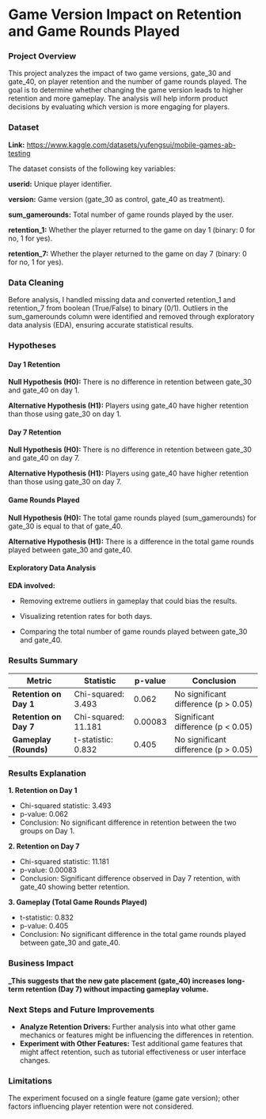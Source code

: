 # Game Version Impact on Retention and Game Rounds Played

### Project Overview

This project analyzes the impact of two game versions, gate_30 and gate_40, on player retention and the number of game rounds played. The goal is to determine whether changing the game version leads to higher retention and more gameplay. The analysis will help inform product decisions by evaluating which version is more engaging for players.

### Dataset

**Link:** https://www.kaggle.com/datasets/yufengsui/mobile-games-ab-testing

The dataset consists of the following key variables:

**userid:** Unique player identifier.

**version:** Game version (gate_30 as control, gate_40 as treatment).

**sum_gamerounds:** Total number of game rounds played by the user.

**retention_1:** Whether the player returned to the game on day 1 (binary: 0 for no, 1 for yes).

**retention_7:** Whether the player returned to the game on day 7 (binary: 0 for no, 1 for yes).

### Data Cleaning

Before analysis, I handled missing data and converted retention_1 and retention_7 from boolean (True/False) to binary (0/1). Outliers in the sum_gamerounds column were identified and removed through exploratory data analysis (EDA), ensuring accurate statistical results.

### Hypotheses

#### **Day 1 Retention**

**Null Hypothesis (H0):** There is no difference in retention between gate_30 and gate_40 on day 1.

**Alternative Hypothesis (H1):** Players using gate_40 have higher retention than those using gate_30 on day 1.

#### **Day 7 Retention**

**Null Hypothesis (H0):** There is no difference in retention between gate_30 and gate_40 on day 7.

**Alternative Hypothesis (H1):** Players using gate_40 have higher retention than those using gate_30 on day 7.

#### **Game Rounds Played**

**Null Hypothesis (H0):** The total game rounds played (sum_gamerounds) for gate_30 is equal to that of gate_40.

**Alternative Hypothesis (H1):** There is a difference in the total game rounds played between gate_30 and gate_40.

#### Exploratory Data Analysis

**EDA involved:**

- Removing extreme outliers in gameplay that could bias the results.
  
- Visualizing retention rates for both days.

- Comparing the total number of game rounds played between gate_30 and gate_40.


###  Results Summary

| **Metric**              | **Statistic**       | **p-value**      | **Conclusion**                             |
|-------------------------|---------------------|------------------|--------------------------------------------|
| **Retention on Day 1**  | Chi-squared: 3.493  | 0.062            | No significant difference (p > 0.05)       |
| **Retention on Day 7**  | Chi-squared: 11.181 | 0.00083          | Significant difference (p < 0.05)          |
| **Gameplay (Rounds)**   | t-statistic: 0.832  | 0.405            | No significant difference (p > 0.05)       |

### **Results Explanation**

**1. Retention on Day 1**
- Chi-squared statistic: 3.493
- p-value: 0.062
- Conclusion: No significant difference in retention between the two groups on Day 1.
  
**2. Retention on Day 7**
- Chi-squared statistic: 11.181
- p-value: 0.00083
- Conclusion: Significant difference observed in Day 7 retention, with gate_40 showing better retention.
  
**3. Gameplay (Total Game Rounds Played)**
- t-statistic: 0.832
- p-value: 0.405
- Conclusion: No significant difference in the total game rounds played between gate_30 and gate_40.

### Business Impact

**_This suggests that the new gate placement (gate_40) increases long-term retention (Day 7) without impacting gameplay volume.**

### Next Steps and Future Improvements

- **Analyze Retention Drivers:** Further analysis into what other game mechanics or features might be influencing the differences in retention.
- **Experiment with Other Features:** Test additional game features that might affect retention, such as tutorial effectiveness or user interface changes.
  
### Limitations

The experiment focused on a single feature (game gate version); other factors influencing player retention were not considered.
